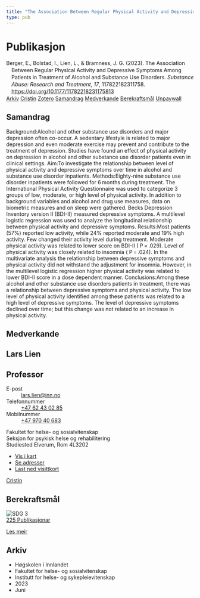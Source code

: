 ```yaml
---
title: "The Association Between Regular Physical Activity and Depressive Symptoms Among Patients in Treatment of Alcohol and Substance Use Disorders"
type: pub
---
```

<h1>Publikasjon</h1>
<article id="csl-bib-container-5TPQZRAH" class="csl-bib-container">
  <div class="csl-bib-body" style="line-height: 1.35; padding-left: 1em; text-indent:-1em;">
  <div class="csl-entry">Berger, E., Bolstad, I., Lien, L., &amp; Bramness, J. G. (2023). The Association Between Regular Physical Activity and Depressive Symptoms Among Patients in Treatment of Alcohol and Substance Use Disorders. <i>Substance Abuse: Research and Treatment</i>, <i>17</i>, 117822182311758. <a href="https://doi.org/10.1177/11782218231175813">https://doi.org/10.1177/11782218231175813</a></div>
</div>
  <div class="csl-bib-buttons">
    <a href="#taxonomy-article-5TPQZRAH" class="csl-bib-button">Arkiv</a>
    <a href="https://app.cristin.no/results/show.jsf?id=2153781" alt="Cristin URL" class="csl-bib-button">Cristin</a>
    <a href="http://zotero.org/groups/5022929/items/5TPQZRAH" alt="Zotero URL" class="csl-bib-button">Zotero</a>
    <a href="#abstract-article-5TPQZRAH" class="csl-bib-button">Samandrag</a>
    <a href="#contributors-article-5TPQZRAH" class="csl-bib-button">Medverkande</a>
    <a href="#sdg-article-5TPQZRAH" class="csl-bib-button">Berekraftsmål</a>
    <a href="https://journals.sagepub.com/doi/pdf/10.1177/11782218231175813" class="csl-bib-button">Unpaywall</a>
  </div>
  <div id="csl-bib-meta-container-5TPQZRAH"></div>
</article>
<div id="csl-bib-meta-5TPQZRAH" class="csl-bib-meta">
  <article id="abstract-article-5TPQZRAH" class="abstract-article">
    <h1>Samandrag</h1>
    Background:Alcohol and other substance use disorders and major depression often co-occur. A sedentary lifestyle is related to major depression and even moderate exercise may prevent and contribute to the treatment of depression. Studies have found an effect of physical activity on depression in alcohol and other substance use disorder patients even in clinical settings. Aim:To investigate the relationship between level of physical activity and depressive symptoms over time in alcohol and substance use disorder inpatients. Methods:Eighty-nine substance use disorder inpatients were followed for 6 months during treatment. The International Physical Activity Questionnaire was used to categorize 3 groups of low, moderate, or high level of physical activity. In addition to background variables and alcohol and drug use measures, data on biometric measures and on sleep were gathered. Becks Depression Inventory version II (BDI-II) measured depressive symptoms. A multilevel logistic regression was used to analyze the longitudinal relationship between physical activity and depressive symptoms. Results:Most patients (57%) reported low activity, while 24% reported moderate and 19% high activity. Few changed their activity level during treatment. Moderate physical activity was related to lower score on BDI-II ( P = .029). Level of physical activity was closely related to insomnia ( P = .024). In the multivariate analysis the relationship between depressive symptoms and physical activity did not withstand the adjustment for insomnia. However, in the multilevel logistic regression higher physical activity was related to lower BDI-II score in a dose dependent manner. Conclusions:Among these alcohol and other substance use disorders patients in treatment, there was a relationship between depressive symptoms and physical activity. The low level of physical activity identified among these patients was related to a high level of depressive symptoms. The level of depressive symptoms declined over time; but this change was not related to an increase in physical activity.
  </article>
  <article id="contributors-article-5TPQZRAH" class="contributors-article">
    <h1>Medverkande</h1>
    <div class="personas">
<div class="vrtx-hinn-person-card">
<div class="photo">
<i class="lar la-user-circle missing-person"></i>
</div>
<div class="info">
<hgroup><h1>Lars Lien</h1>
<h2>Professor</h2>
</hgroup><dl>
<dt>E-post</dt>
<dd>
<a href="mailto:lars.lien@inn.no">lars.lien@inn.no</a>
</dd>
<dt>Telefonnummer</dt>
<dd><a href="tel:+4762430285">
+47 62 43 02 85
</a></dd>
<dt>Mobilnummer</dt>
<dd><a href="tel:+4797040683">
+47 970 40 683
</a></dd>
</dl>
<p>
Fakultet for helse- og sosialvitenskap<br>
Seksjon for psykisk helse og rehabilitering<br>
Studiested Elverum,
Rom 4L3202
</p>
<ul class="vrtx-hinn-links">
<li><a href="https://www.google.com/maps?q=60.88177,11.53669">Vis i kart</a></li>
<li><a href="https://www.inn.no/finn-en-ansatt/lars-lien.html#vrtx-hinn-addresses">Se adresser</a></li>
<li><a href="https://www.inn.no/finn-en-ansatt/lars-lien.html?vrtx=vcf">Last ned visittkort</a></li>
</ul>
</div>
</div>
<a href="https://app.cristin.no/persons/show.jsf?id=14287" alt="Cristin URL" class="personas-cristin">Cristin</a>
</div>
  </article>
  <article id="sdg-article-5TPQZRAH" class="sdg-article">
    <h1>Berekraftsmål</h1>
    <div class="sdg-container"><div id="sdg3" class="sdg">
<img src="{{< params subfolder >}}images/sdg/sdg03_no.png" class="image" alt="SDG 3">
<div class="sdg-overlay">
<a href="{{< params subfolder >}}no/archive/?sdg=3#archive" class="sdg-publication-count"><span>225</span> Publikasjonar</a>
<p><a href="https://www.fn.no/om-fn/fns-baerekraftsmaal/god-helse-og-livskvalitet?lang=nno-NO" class="sdg-read-more">Les meir</a></p>
</div>
</div></div>
  </article>
  <article id="taxonomy-article-5TPQZRAH" class="taxonomy-article">
    <h1>Arkiv</h1>
    <ul>
      <li>Høgskolen i Innlandet</li>
      <li>Fakultet for helse- og sosialvitenskap</li>
      <li>Institutt for helse- og sykepleievitenskap</li>
      <li>2023</li>
      <li>Juni</li>
    </ul>
  </article>
</div>
